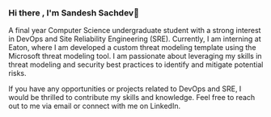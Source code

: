 ### Hi there , I'm Sandesh Sachdev👋

<!--
**sachdev27/sachdev27** is a ✨ _special_ ✨ repository because its `README.md` (this file) appears on your GitHub profile.
-->

<!-- Some highlights of my bio:

- Proficient in programming languages like Python , and tools/platforms like Linux, Azure, Docker,K8s and Git & GitHub
- Experienced in threat modeling, security best practices, and DevSecOps tools
- Developed a custom threat modeling template for internal requirements at Eaton
- Utilized machine learning techniques to develop a predictive model for on-demand bike rentals at InfoCepts
- Certified in Computer Networks and Internet Protocol, IT Security, Software Engineering, and 3 * Azure Fundamentals -->

A final year Computer Science undergraduate student with a strong interest in DevOps and Site Reliability Engineering (SRE). Currently, I am interning at Eaton, where I am developed a custom threat modeling template using the Microsoft threat modeling tool. I am passionate about leveraging my skills in threat modeling and security best practices to identify and mitigate potential risks.

If you have any opportunities or projects related to DevOps and SRE, I would be thrilled to contribute my skills and knowledge. Feel free to reach out to me via email or connect with me on LinkedIn.

<!-- [![Sandesh's GitHub stats](https://github-readme-stats.vercel.app/api?username=sachdev27&theme=radical)](https://github.com/anuraghazra/github-readme-stats)
[![Top Langs](https://github-readme-stats.vercel.app/api/top-langs/?username=sachdev27&langs_count=6&layout=compact&theme=radical)](https://github.com/anuraghazra/github-readme-stats) -->
